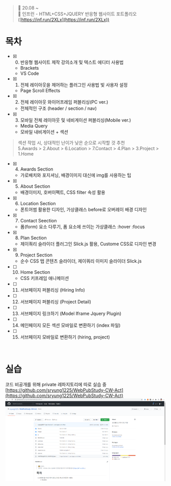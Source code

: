 ﻿> 👑  20.08 ~ <br>
> 🧩 인프런 - HTML+CSS+JQUERY 반응형 웹사이트 포트폴리오 ([https://inf.run/2XLx](https://inf.run/2XLx))

# 목차
- [x] 0. 반응형 웹사이트 제작 강의소개 및 텍스트 에디터 사용법
   - Brackets
   - VS  Code
- [x] 1. 전체 레이아웃을 제어하는 플러그인 사용법 빛 사용자 설정
   - Page Scroll Effects
- [x] 2. 전체 레이아웃 와이어프레임 퍼블리싱(PC ver.)
   - 전체적인 구조 (header / section / nav)
- [x] 3. 모바일 전체 레이아웃 및 네비게이션 퍼블리싱(Mobile ver.)
   - Media Query
   - 모바일 내비게이션 + 섹션

> 섹션 작업 시, 상대적인 난이가 낮은 순으로 시작할 것 추천<br>
> 5.Awards > 2.About > 6.Location > 7.Contact > 4.Plan > 3.Project > 1.Home

- [x] 4. Awards Section
   - 가로배치와 포지셔닝, 배경이미지 대신에 img를 사용하는 팁
- [x] 5. About Section
   - 배경이미지, 호버이펙트, CSS filter 속성 활용
- [x] 6. Location Section
   - 폰트어썸 활용한 디자인, 가상클래스 before로 오버레이 배경 디자인
- [x] 7. Contact Seection
   - 폼(form) 요소 다루기, 폼 요소에 쓰이는 가상클래스 :hover :focus
- [x] 8. Plan Section
   - 제이쿼리 슬라이더 플러그인 Slick.js 활용, Custome CSS로 디자인 변경
- [x] 9. Project Section
   - 순수 CSS 탭 콘텐츠 슬라이더, 제이쿼리 이미지 슬라이더 Slick.js 
- [ ] 10. Home Section 
    - CSS 키프레임 애니메이션
- [ ] 11. 서브페이지 퍼블리싱 (Hiring Info)
- [ ] 12. 서브페이지 퍼블리싱 (Project Detail)
- [ ] 13. 서브페이지 링크하기 (Model Iframe Jquery Plugin)
- [ ] 14. 메인페이지 모든 섹션 모바일로 변환하기 (index 파일)
- [ ] 15. 서브페이지 모바일로 변환하기 (hiring, project)

<br>

# 실습
코드 비공개를 위해 private 레파지토리에 따로 실습 중<br>
[https://github.com/sryung1225/WebPubStudy-CW-Act](https://github.com/sryung1225/WebPubStudy-CW-Act)
![실습](Img/0.PNG)<br>
